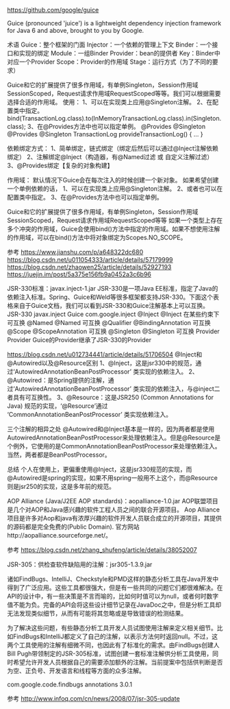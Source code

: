 https://github.com/google/guice


Guice (pronounced 'juice') is a lightweight dependency injection framework for Java 6 and above, brought to you by Google. 


术语
Guice：整个框架的门面
Injector：一个依赖的管理上下文
Binder：一个接口和实现的绑定
Module：一组Binder
Provider：bean的提供者
Key：Binder中对应一个Provider
Scope：Provider的作用域
Stage：运行方式（为了不同的要求）


Guice和它的扩展提供了很多作用域，有单例Singleton，Session作用域SessionScoped，Request请求作用域RequestScoped等等。我们可以根据需要选择合适的作用域。
使用：
1、可以在实现类上应用@Singleton注解。
2、在配置类中指定。bind(TransactionLog.class).to(InMemoryTransactionLog.class).in(Singleton.class);
3、在@Provides方法中也可以指定单例。
  @Provides @Singleton
 @Provides @Singleton
  TransactionLog provideTransactionLog() {
    ...
  }


依赖绑定方式：
1、简单绑定，链式绑定（绑定后然后可以通过@Inject注解依赖绑定）
2、注解绑定@Inject（构造器，有@Named过滤 或 自定义注解过滤）
3、@Provides绑定【复杂的对象构建】


作用域：
默认情况下Guice会在每次注入的时候创建一个新对象。
如果希望创建一个单例依赖的话，
1、可以在实现类上应用@Singleton注解。
2、或者也可以在配置类中指定。
3、在@Provides方法中也可以指定单例。



Guice和它的扩展提供了很多作用域，有单例Singleton，Session作用域SessionScoped，Request请求作用域RequestScoped等等
如果一个类型上存在多个冲突的作用域，Guice会使用bind()方法中指定的作用域。如果不想使用注解的作用域，可以在bind()方法中将对象绑定为Scopes.NO_SCOPE。



参考
https://www.jianshu.com/p/a648322dc680
https://blog.csdn.net/u011054333/article/details/57179999
https://blog.csdn.net/zhaowen25/article/details/52927193
https://juejin.im/post/5a375e156fb9a0452a3c6b96



JSR-330标准：javax.inject-1.jar
JSR-330是一项Java EE标准，指定了Java的依赖注入标准。Spring、Guice和Weld等很多框架都支持JSR-330。下面这个表格来自于Guice文档，我们可以看到JSR-330和Guice注解基本上可以互换。
JSR-330 javax.inject	Guice com.google.inject	
@Inject	@Inject	在某些约束下可互换
@Named	@Named	可互换
@Qualifier	@BindingAnnotation	可互换
@Scope	@ScopeAnnotation	可互换
@Singleton	@Singleton	可互换
Provider	Provider	Guice的Provider继承了JSR-330的Provider


https://blog.csdn.net/u012734441/article/details/51706504
@Inject和@Autowired以及@Resource区别
1、@Inject，这是jsr330中的规范，通过‘AutowiredAnnotationBeanPostProcessor’ 类实现的依赖注入。
2、@Autowired：是Spring提供的注解，通过‘AutowiredAnnotationBeanPostProcessor’ 类实现的依赖注入，与@inject二者具有可互换性。
3、@Resource：这是JSR250 (Common Annotations for Java) 规范的实现，‘@Resource’通过 ‘CommonAnnotationBeanPostProcessor’ 类实现依赖注入。

三个注解的相异之处
@Autowired和@Inject基本是一样的，因为两者都是使用AutowiredAnnotationBeanPostProcessor来处理依赖注入。但是@Resource是个例外，它使用的是CommonAnnotationBeanPostProcessor来处理依赖注入。当然，两者都是BeanPostProcessor。

总结
个人在使用上，更偏重使用@Inject，这是jsr330规范的实现，而@Autowired是spring的实现，如果不用spring一般用不上这个，而@Resource则是jsr250的实现，这是多年前的规范。





AOP Alliance (Java/J2EE AOP standards)：aopalliance-1.0.jar
AOP联盟项目是几个对AOP和Java感兴趣的软件工程人员之间的联合开源项目。
Aop Alliance项目是许多对Aop和java有浓厚兴趣的软件开发人员联合成立的开源项目，其提供的源码都是完全免费的(Public Domain).
官方网站http://aopalliance.sourceforge.net/。

参考
https://blog.csdn.net/zhang_shufeng/article/details/38052007



JSR-305：供检查软件缺陷用的注解：jsr305-1.3.9.jar

诸如FindBugs、IntelliJ、Checkstyle和PMD这样的静态分析工具在Java开发中得到了广泛应用。这些工具都很强大，但是有一些共同的问题它们都很难解决。在API的设计中，有一些决策是不言而喻的，比如何时值可以为null，或者何时数字值不能为负。完备的API会将这些设计细节记录在JavaDoc之中，但是分析工具却无法发现类似细节，从而有可能将其忽略或是导致错误的检测结果。

为了解决这些问题，有些静态分析工具开发人员试图使用注解来定义相关细节。比如FindBugs和IntelliJ都定义了自己的注解，以表示方法何时返回null。不过，这两个工具使用的注解有细微不同，也因此有了标准化的需求。由FindBugs创建人Bill Pugh带领制定的JSR-305标准，试图创建一套标准注解供分析工具使用，同时希望允许开发人员根据自己的需要添加额外的注解。当前提案中包括供判断是否为空、正负号、开发语言和线程等方面的众多注解。


<dependency>
    <groupId>com.google.code.findbugs</groupId>
    <artifactId>annotations</artifactId>
    <version>3.0.1</version>
</dependency>

参考
http://www.infoq.com/cn/news/2008/07/jsr-305-update







